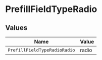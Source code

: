 # PrefillFieldTypeRadio


## Values

| Name                         | Value                        |
| ---------------------------- | ---------------------------- |
| `PrefillFieldTypeRadioRadio` | radio                        |